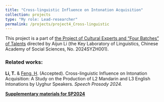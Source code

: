 ```yaml
---
title: "Cross-linguistic Influence on Intonation Acquisition"
collection: projects
type: "My role: Lead-researcher"
permalink: /projects/project4_Cross-linguistic
---
```


This project is a part of [the Project of Cultural Experts and “Four Batches” of Talents](http://paslab.phonetics.org.cn/?p=5468) directed by Aijun Li (the Key Laboratory of Linguistics, Chinese Academy of Social Sciences, No. 2024SYZH001).

### Related works:

**Li, T.** & [Feng, H](http://tjusfl.tju.edu.cn/info/1178/3038.htm). (Accepted). Cross-linguistic Influence on Intonation Acquisition: A Study on the Production of L2 Mandarin and L3 English Intonations by Uyghur Speakers. _Speech Prosody 2024._

[**Supplementary materials for SP2024**](https://litonglinguistics.github.io/files/SupplementaryMaterialsSP2024.pdf )


